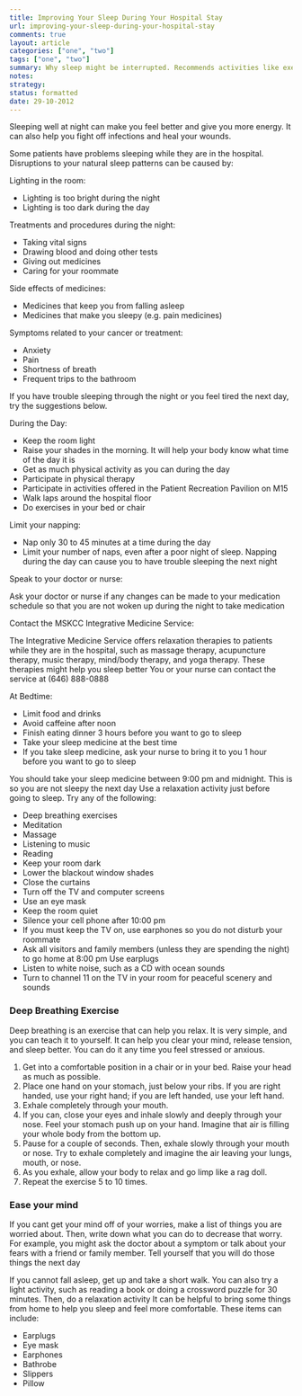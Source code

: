 ```yaml
---
title: Improving Your Sleep During Your Hospital Stay
url: improving-your-sleep-during-your-hospital-stay
comments: true
layout: article
categories: ["one", "two"]
tags: ["one", "two"]
summary: Why sleep might be interrupted. Recommends activities like exercise, getting outdoors, limiting napping, dimming lights at night, limiting foods before sleep, relaxing before sleeping. 
notes:
strategy:
status: formatted
date: 29-10-2012
---
```

Sleeping well at night can make you feel better and give you more energy. It can also help you fight off infections and heal your wounds.

Some patients have problems sleeping while they are in the hospital. Disruptions to your natural sleep patterns can be caused by:

Lighting in the room:

* Lighting is too bright during the night
* Lighting is too dark during the day

Treatments and procedures during the night:

* Taking vital signs
* Drawing blood and doing other tests  
* Giving out medicines
* Caring for your roommate 

Side effects of medicines:

* Medicines that keep you from falling asleep
* Medicines that make you sleepy (e.g. pain medicines) 

Symptoms related to your cancer or treatment:

* Anxiety
* Pain
* Shortness of breath
* Frequent trips to the bathroom

If you have trouble sleeping through the night or you feel tired the next day, try the suggestions below.

During the Day:

* Keep the room light
* Raise your shades in the morning. It will help your body know what time of the day it is
* Get as much physical activity as you can during the day
* Participate in physical therapy
* Participate in activities offered in the Patient Recreation Pavilion on M15  
* Walk laps around the hospital floor
* Do exercises in your bed or chair

Limit your napping:
 
* Nap only 30 to 45 minutes at a time during the day
* Limit your number of naps, even after a poor night of sleep. Napping during the day can cause you to have trouble sleeping the next night

Speak to your doctor or nurse:

Ask your doctor or nurse if any changes can be made to your medication schedule so that you are not woken up during the night to take medication

Contact the MSKCC Integrative Medicine Service:

The Integrative Medicine Service offers relaxation therapies to patients while they are in the hospital, such as massage therapy, acupuncture therapy, music therapy, mind/body therapy, and yoga therapy. These therapies might help you sleep better
 You or your nurse can contact the service at (646) 888-0888

At Bedtime: 

* Limit food and drinks
* Avoid caffeine after noon
* Finish eating dinner 3 hours before you want to go to sleep
* Take your sleep medicine at the best time
* If you take sleep medicine, ask your nurse to bring it to you 1 hour before you want to go to sleep

You should take your sleep medicine between 9:00 pm and midnight. This is so you are not sleepy the next day
Use a relaxation activity just before going to sleep. Try any of the following:

* Deep breathing exercises  
* Meditation
* Massage
* Listening to music
* Reading
* Keep your room dark
* Lower the blackout window shades
* Close the curtains
* Turn off the TV and computer screens  
* Use an eye mask
* Keep the room quiet
* Silence your cell phone after 10:00 pm
* If you must keep the TV on, use earphones so you do not disturb your roommate
* Ask all visitors and family members (unless they are spending the night) to go home at 8:00 pm  Use earplugs
* Listen to white noise, such as a CD with ocean sounds
* Turn to channel 11 on the TV in your room for peaceful scenery and sounds

### Deep Breathing Exercise
Deep breathing is an exercise that can help you relax. It is very simple, and you can teach it to yourself. It can help you clear your mind, release tension, and sleep better. You can do it any time you feel stressed or anxious.

1. Get into a comfortable position in a chair or in your bed. Raise your head as much as possible.
2. Place one hand on your stomach, just below your ribs. If you are right handed, use your right hand; if you are left handed, use your left hand.
3. Exhale completely through your mouth.
4. If you can, close your eyes and inhale slowly and deeply through your nose.
Feel your stomach push up on your hand. Imagine that air is filling your whole body from the bottom up.
5. Pause for a couple of seconds. Then, exhale slowly through your mouth or nose. Try
to exhale completely and imagine the air leaving your lungs, mouth, or nose.
6. As you exhale, allow your body to relax and go limp like a rag doll.
7. Repeat the exercise 5 to 10 times.

### Ease your mind
If you cant get your mind off of your worries, make a list of things you are worried about. Then, write down what you can do to decrease that worry. For example, you might ask the doctor about a symptom or talk about your fears with a friend or family member. Tell yourself that you will do those things the next day

If you cannot fall asleep, get up and take a short walk. You can also try a light activity, such as reading a book or doing a crossword puzzle for 30 minutes. Then, do a relaxation activity
It can be helpful to bring some things from home to help you sleep and feel more comfortable. These items can include:

* Earplugs
* Eye mask  
* Earphones
* Bathrobe 
* Slippers
* Pillow
